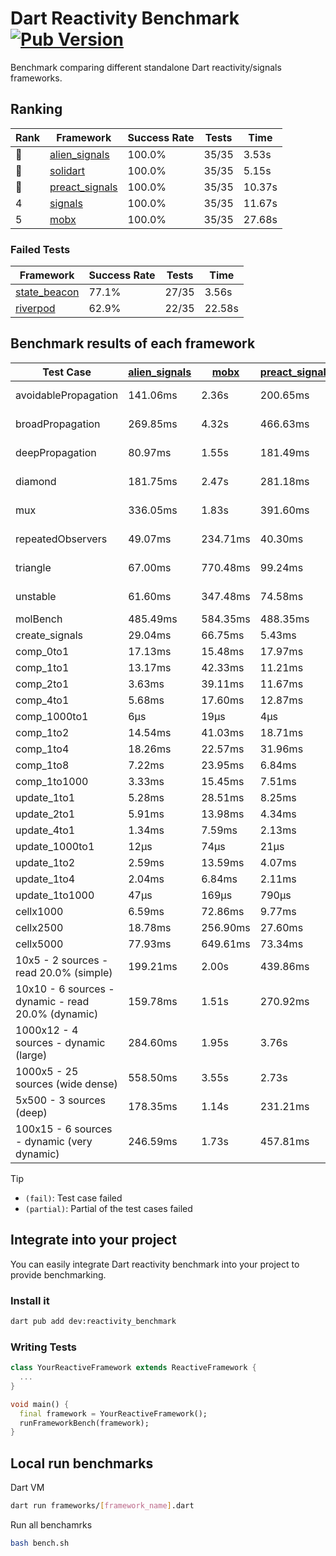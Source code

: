# Dart Reactivity Benchmark [![Pub Version](https://img.shields.io/pub/v/reactivity_benchmark)](https://pub.dev/packages/reactivity_benchmark)

Benchmark comparing different standalone Dart reactivity/signals frameworks.

## Ranking

<!-- ranking start -->
| Rank | Framework | Success Rate | Tests | Time |
|------|-----------|--------------|-------|------|
| 🥇 | [alien_signals](https://github.com/medz/alien-signals-dart) | 100.0% | 35/35 | 3.53s |
| 🥈 | [solidart](https://github.com/nank1ro/solidart) | 100.0% | 35/35 | 5.15s |
| 🥉 | [preact_signals](https://pub.dev/packages/preact_signals) | 100.0% | 35/35 | 10.37s |
| 4 | [signals](https://github.com/rodydavis/signals.dart) | 100.0% | 35/35 | 11.67s |
| 5 | [mobx](https://github.com/mobxjs/mobx.dart) | 100.0% | 35/35 | 27.68s |

<!-- ranking end -->

### **Failed Tests**

<!-- fail start -->
| Framework | Success Rate | Tests | Time |
|-----------|--------------|-------|------|
| [state_beacon](https://github.com/jinyus/dart_beacon) | 77.1% | 27/35 | 3.56s |
| [riverpod](https://github.com/rrousselGit/riverpod) | 62.9% | 22/35 | 22.58s |

<!-- fail end -->

## Benchmark results of each framework

<!-- test-case start -->
| Test Case | [alien_signals](https://github.com/medz/alien-signals-dart) | [mobx](https://github.com/mobxjs/mobx.dart) | [preact_signals](https://pub.dev/packages/preact_signals) | [riverpod](https://github.com/rrousselGit/riverpod) | [signals](https://github.com/rodydavis/signals.dart) | [solidart](https://github.com/nank1ro/solidart) | [state_beacon](https://github.com/jinyus/dart_beacon) |
|---|---|---|---|---|---|---|---|
| avoidablePropagation | 141.06ms | 2.36s | 200.65ms | 1.44s | 212.46ms | 247.01ms | 177.01ms (fail) |
| broadPropagation | 269.85ms | 4.32s | 466.63ms | 81.15ms (fail) | 453.17ms | 432.65ms | 6.63ms (fail) |
| deepPropagation | 80.97ms | 1.55s | 181.49ms | 1.95s (fail) | 176.54ms | 131.08ms | 144.95ms (fail) |
| diamond | 181.75ms | 2.47s | 281.18ms | 2.63s (fail) | 284.48ms | 320.52ms | 203.79ms (fail) |
| mux | 336.05ms | 1.83s | 391.60ms | 578.87ms (fail) | 408.08ms | 395.75ms | 194.12ms (fail) |
| repeatedObservers | 49.07ms | 234.71ms | 40.30ms | 394.03ms (fail) | 44.93ms | 88.33ms | 52.57ms (fail) |
| triangle | 67.00ms | 770.48ms | 99.24ms | 859.29ms (fail) | 101.51ms | 99.60ms | 84.21ms (fail) |
| unstable | 61.60ms | 347.48ms | 74.58ms | 649.60ms (fail) | 72.45ms | 103.53ms | 339.50ms (fail) |
| molBench | 485.49ms | 584.35ms | 488.35ms | 11.37ms | 485.51ms | 499.21ms | 940μs |
| create_signals | 29.04ms | 66.75ms | 5.43ms | 23.93ms | 27.92ms | 65.24ms | 66.37ms |
| comp_0to1 | 17.13ms | 15.48ms | 17.97ms | 14.23ms | 12.41ms | 26.46ms | 64.72ms |
| comp_1to1 | 13.17ms | 42.33ms | 11.21ms | 23.48ms | 22.28ms | 30.70ms | 57.59ms |
| comp_2to1 | 3.63ms | 39.11ms | 11.67ms | 25.38ms | 9.23ms | 29.37ms | 38.35ms |
| comp_4to1 | 5.68ms | 17.60ms | 12.87ms | 6.18ms | 2.15ms | 18.60ms | 17.27ms |
| comp_1000to1 | 6μs | 19μs | 4μs | 3μs | 5μs | 15μs | 45μs |
| comp_1to2 | 14.54ms | 41.03ms | 18.71ms | 14.46ms | 16.26ms | 41.13ms | 48.04ms |
| comp_1to4 | 18.26ms | 22.57ms | 31.96ms | 28.11ms | 11.29ms | 28.60ms | 46.39ms |
| comp_1to8 | 7.22ms | 23.95ms | 6.84ms | 5.27ms | 6.70ms | 25.96ms | 46.25ms |
| comp_1to1000 | 3.33ms | 15.45ms | 7.51ms | 4.27ms | 4.50ms | 15.57ms | 41.88ms |
| update_1to1 | 5.28ms | 28.51ms | 8.25ms | 80.50ms | 10.41ms | 17.33ms | 6.14ms |
| update_2to1 | 5.91ms | 13.98ms | 4.34ms | 40.74ms | 4.50ms | 8.61ms | 3.08ms |
| update_4to1 | 1.34ms | 7.59ms | 2.13ms | 19.60ms | 2.61ms | 4.33ms | 1.52ms |
| update_1000to1 | 12μs | 74μs | 21μs | 190μs | 25μs | 40μs | 15μs |
| update_1to2 | 2.59ms | 13.59ms | 4.07ms | 41.27ms | 4.53ms | 8.69ms | 3.02ms |
| update_1to4 | 2.04ms | 6.84ms | 2.11ms | 20.20ms | 2.58ms | 4.32ms | 1.53ms |
| update_1to1000 | 47μs | 169μs | 790μs | 97μs | 68μs | 274μs | 412μs |
| cellx1000 | 6.59ms | 72.86ms | 9.77ms | N/A | 11.51ms | 10.07ms | 5.95ms |
| cellx2500 | 18.78ms | 256.90ms | 27.60ms | N/A | 46.30ms | 32.90ms | 24.68ms |
| cellx5000 | 77.93ms | 649.61ms | 73.34ms | N/A | 115.88ms | 73.02ms | 84.74ms |
| 10x5 - 2 sources - read 20.0% (simple) | 199.21ms | 2.00s | 439.86ms | 2.16s | 508.84ms | 319.69ms | 256.66ms |
| 10x10 - 6 sources - dynamic - read 20.0% (dynamic) | 159.78ms | 1.51s | 270.92ms | 1.48s (partial) | 280.75ms | 223.08ms | 197.73ms |
| 1000x12 - 4 sources - dynamic (large) | 284.60ms | 1.95s | 3.76s | 2.64s (partial) | 4.02s | 450.36ms | 352.02ms |
| 1000x5 - 25 sources (wide dense) | 558.50ms | 3.55s | 2.73s | 4.23s | 3.60s | 818.84ms | 513.06ms |
| 5x500 - 3 sources (deep) | 178.35ms | 1.14s | 231.21ms | 1.38s | 225.99ms | 234.13ms | 210.95ms |
| 100x15 - 6 sources - dynamic (very dynamic) | 246.59ms | 1.73s | 457.81ms | 1.75s (partial) | 494.19ms | 341.51ms | 265.47ms |

<!-- test-case end -->

> [!TIP]
> - `(fail)`: Test case failed
> - `(partial)`: Partial of the test cases failed

## Integrate into your project

You can easily integrate Dart reactivity benchmark into your project to provide benchmarking.

### Install it

```bash
dart pub add dev:reactivity_benchmark
```

### Writing Tests

```dart
class YourReactiveFramework extends ReactiveFramework {
  ...
}

void main() {
  final framework = YourReactiveFramework();
  runFrameworkBench(framework);
}
```

## Local run benchmarks

Dart VM
```bash
dart run frameworks/[framework_name].dart
```

Run all benchamrks
```bash
bash bench.sh
```
